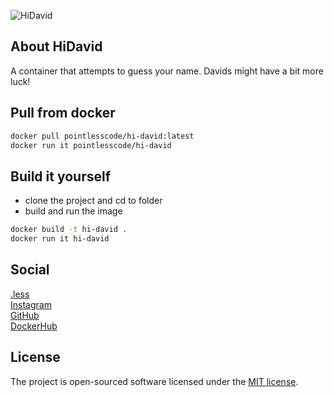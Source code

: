 ![HiDavid](https://github.com/pointless-code/hi-david/assets/18129171/6d16b2f3-4ec2-47a7-8c26-9dfecbdd753b)

## About HiDavid

A container that attempts to guess your name. Davids might have a bit more luck!

## Pull from docker

```bash
docker pull pointlesscode/hi-david:latest
docker run it pointlesscode/hi-david
```

## Build it yourself
- clone the project and cd to folder
- build and run the image
```bash
docker build -t hi-david .
docker run it hi-david 
```

## Social

<a href="https://pointlesscode.dev/">.less</a><br>
<a href="https://www.instagram.com/pointlesscode/">Instagram</a><br>
<a href="https://github.com/pointless-code">GitHub</a><br>
<a href="https://hub.docker.com/u/pointlesscode">DockerHub</a>

## License

The project is open-sourced software licensed under the [MIT license](https://opensource.org/licenses/MIT).
